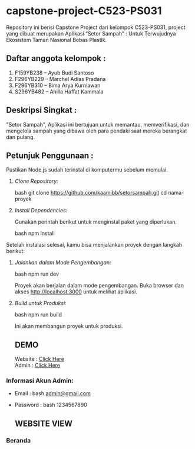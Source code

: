 # capstone-project-C523-PS031
Repository ini berisi Capstone Project dari kelompok C523-PS031, project yang dibuat merupakan Aplikasi “Setor Sampah” : Untuk Terwujudnya Ekosistem   Taman Nasional Bebas Plastik.
## Daftar anggota kelompok :
1. F159YB238 – Ayub Budi Santoso
2. F296YB229 – Marchel Adias Pradana
3. F296YB310 – Bima Arya Kurniawan
4. S296YB482 – Ahilla Haffat Kammala
## Deskripsi Singkat :
"Setor Sampah", Aplikasi ini bertujuan untuk memantau, memverifikasi, dan mengelola sampah yang dibawa oleh para pendaki saat mereka berangkat dan pulang.
## Petunjuk Penggunaan :
   Pastikan Node.js sudah terinstal di komputermu sebelum memulai.

1. *Clone Repository:*

    bash
    git clone https://github.com/kaamibb/setorsampah.git
    cd nama-proyek
    

2. *Install Dependencies:*

    Gunakan perintah berikut untuk menginstal paket yang diperlukan.

    bash
    npm install

Setelah instalasi selesai, kamu bisa menjalankan proyek dengan langkah berikut:

1. *Jalankan dalam Mode Pengembangan:*

    bash
    npm run dev
    

    Proyek akan berjalan dalam mode pengembangan. Buka browser dan akses [http://localhost:3000](http://localhost:3000) untuk melihat aplikasi.

2. *Build untuk Produksi:*

    bash
    npm run build
    

    Ini akan membangun proyek untuk produksi.

    ## DEMO 
 
   Website : [Click Here](https://setorsampah.vercel.app/) <br>
   Admin : [Click Here](https://setorsampah.vercel.app/login)

### Informasi Akun Admin:

- Email :
  bash
  admin@gmail.com
  
- Password :
  bash
  1234567890

  ## WEBSITE VIEW

### Beranda

</div>

